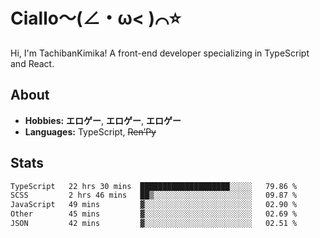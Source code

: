 # Ciallo～(∠・ω< )⌒⭐️

Hi, I'm TachibanKimika! A front-end developer specializing in TypeScript and React.

## About
- **Hobbies:** **エロゲー**, **エロゲー**, **エロゲー**
- **Languages:** TypeScript, ~~Ren’Py~~

## Stats
<!--START_SECTION:waka-->

```txt
TypeScript   22 hrs 30 mins  ████████████████████░░░░░   79.86 %
SCSS         2 hrs 46 mins   ██▒░░░░░░░░░░░░░░░░░░░░░░   09.87 %
JavaScript   49 mins         ▓░░░░░░░░░░░░░░░░░░░░░░░░   02.90 %
Other        45 mins         ▓░░░░░░░░░░░░░░░░░░░░░░░░   02.69 %
JSON         42 mins         ▓░░░░░░░░░░░░░░░░░░░░░░░░   02.51 %
```

<!--END_SECTION:waka-->

<!-- ![Metrics](https://metrics.lecoq.io/TachibanaKimika?template=classic&base.activity=0&base.community=0&base.repositories=0&languages=1&isocalendar=1&isocalendar.duration=half-year&languages.limit=8&languages.sections=most-used&languages.colors=github&languages.threshold=0%25&languages.indepth=false&languages.recent.load=300&languages.recent.days=14&config.timezone=Asia%2FShanghai)
 -->
